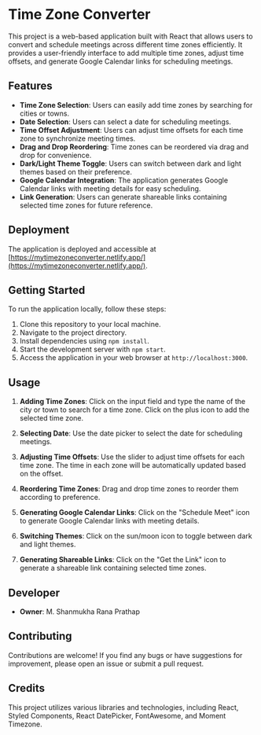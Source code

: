 # Time Zone Converter

This project is a web-based application built with React that allows users to convert and schedule meetings across different time zones efficiently. It provides a user-friendly interface to add multiple time zones, adjust time offsets, and generate Google Calendar links for scheduling meetings.

## Features

- **Time Zone Selection**: Users can easily add time zones by searching for cities or towns.
- **Date Selection**: Users can select a date for scheduling meetings.
- **Time Offset Adjustment**: Users can adjust time offsets for each time zone to synchronize meeting times.
- **Drag and Drop Reordering**: Time zones can be reordered via drag and drop for convenience.
- **Dark/Light Theme Toggle**: Users can switch between dark and light themes based on their preference.
- **Google Calendar Integration**: The application generates Google Calendar links with meeting details for easy scheduling.
- **Link Generation**: Users can generate shareable links containing selected time zones for future reference.

## Deployment

The application is deployed and accessible at [https://mytimezoneconverter.netlify.app/](https://mytimezoneconverter.netlify.app/).

## Getting Started

To run the application locally, follow these steps:

1. Clone this repository to your local machine.
2. Navigate to the project directory.
3. Install dependencies using `npm install`.
4. Start the development server with `npm start`.
5. Access the application in your web browser at `http://localhost:3000`.

## Usage

1. **Adding Time Zones**: Click on the input field and type the name of the city or town to search for a time zone. Click on the plus icon to add the selected time zone.

2. **Selecting Date**: Use the date picker to select the date for scheduling meetings.

3. **Adjusting Time Offsets**: Use the slider to adjust time offsets for each time zone. The time in each zone will be automatically updated based on the offset.

4. **Reordering Time Zones**: Drag and drop time zones to reorder them according to preference.

5. **Generating Google Calendar Links**: Click on the "Schedule Meet" icon to generate Google Calendar links with meeting details.

6. **Switching Themes**: Click on the sun/moon icon to toggle between dark and light themes.

7. **Generating Shareable Links**: Click on the "Get the Link" icon to generate a shareable link containing selected time zones.

## Developer

- **Owner**: M. Shanmukha Rana Prathap

## Contributing

Contributions are welcome! If you find any bugs or have suggestions for improvement, please open an issue or submit a pull request.

## Credits

This project utilizes various libraries and technologies, including React, Styled Components, React DatePicker, FontAwesome, and Moment Timezone.
